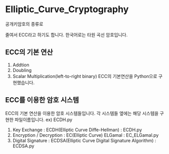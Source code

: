 # Elliptic_Curve_Cryptography

공개키암호의 종류로

줄여서 ECC라고 하기도 합니다. 한국어로는 타원 곡선 암호입니다.

## ECC의 기본 연산
1. Addtion
2. Doubling
3. Scalar Multiplication(left-to-right binary)
ECC의 기본연산을 Python으로 구현했습니다.

## ECC를 이용한 암호 시스템
ECC의 기본 연산을 이용한 암호 시스템들입니다.
각 시스템들 옆에는 해당 시스템을 구현한 파일이름입니다.
ex) ECDH.py 

1. Key Exchange : ECDH(Elliptic Curve Diffe-Hellman) : ECDH.py
2. Encryption / Decryption : EC(Elliptic Curve) ELGamal : EC_ELGamal.py
3. Digital Signature : ECDSA(Elliptic Curve Digital Signature Algorithm) : ECDSA.py
